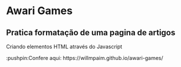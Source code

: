 # Awari Games #

<h2>Pratica formatação de uma pagina de artigos</h2>

<p>Criando elementos HTML através do Javascript</p>
:pushpin:Confere aqui: https://willmpaim.github.io/awari-games/
